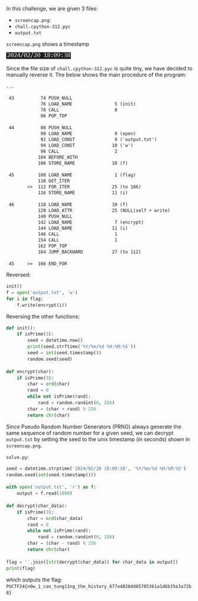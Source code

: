 In this challenge, we are given 3 files:
- `screencap.png`:
- `chall.cpython-312.pyc`
- `output.txt`

`screencap.png` shows a timestamp

![screencap.png](screencap.png?raw=true "screencap.png")

Since the file size of `chall.cpython-312.pyc` is quite tiny, we have decided to manually reverse it. The below shows the main procedure of the program:

```
...

 43          74 PUSH_NULL
             76 LOAD_NAME                5 (init)
             78 CALL                     0
             86 POP_TOP

 44          88 PUSH_NULL
             90 LOAD_NAME                9 (open)
             92 LOAD_CONST               9 ('output.txt')
             94 LOAD_CONST              10 ('w')
             96 CALL                     2
            104 BEFORE_WITH
            106 STORE_NAME              10 (f)

 45         108 LOAD_NAME                1 (flag)
            110 GET_ITER
        >>  112 FOR_ITER                25 (to 166)
            116 STORE_NAME              11 (i)

 46         118 LOAD_NAME               10 (f)
            120 LOAD_ATTR               25 (NULL|self + write)
            140 PUSH_NULL
            142 LOAD_NAME                7 (encrypt)
            144 LOAD_NAME               11 (i)
            146 CALL                     1
            154 CALL                     1
            162 POP_TOP
            164 JUMP_BACKWARD           27 (to 112)

 45     >>  166 END_FOR
```

Reversed:

```Python
init()
f = open('output.txt', 'w')
for i in flag:
    f.write(encrypt(i))
```

Reversing the other functions:
```Python
def init():
    if isPrime(3):
        seed = datetime.now()
        print(seed.strftime('%Y/%m/%d %H:%M:%S'))
        seed = int(seed.timestamp())
        random.seed(seed)
        
def encrypt(char):
    if isPrime(3):
        char = ord(char)
        rand = 0
        while not isPrime(rand):
            rand = random.randint(0, 256)
        char = (char + rand) % 256
        return chr(char)
```

Since Pseudo Random Number Generators (PRNG) always generate the same sequence of random number for a given seed, we can decrypt `output.txt` by setting the seed to the unix timestamp (in seconds) shown in `screencap.png`.

`solve.py`:

```Python
seed = datetime.strptime('2024/02/20 18:09:38', '%Y/%m/%d %H:%M:%S')
random.seed(int(seed.timestamp()))

with open('output.txt', 'r') as f:
    output = f.read(1000)

def decrypt(char_data):
    if isPrime(3):
        char = ord(char_data)
        rand = 0
        while not isPrime(rand):
            rand = random.randint(0, 256)
        char = (char - rand) % 256
        return chr(char)

flag = ''.join([str(decrypt(char_data)) for char_data in output])
print(flag)
```

which outputs the flag: `PUCTF24{n0w_1_can_tung11ng_the_history_677e48204d85705361a1d6b35e3a72b8}`